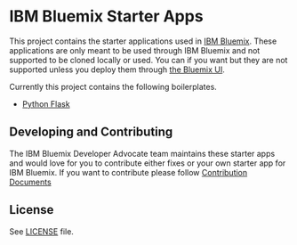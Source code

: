 # IBM Bluemix Starter Apps

This project contains the starter applications used in [IBM Bluemix](https://console.ng.bluemix.net/catalog).  These applications are only meant to be used through IBM Bluemix and not supported to be cloned locally or used.  You can if you want but they are not supported unless you deploy them through [the Bluemix UI](https://console.ng.bluemix.net/catalog).

Currently this project contains the following boilerplates.
* [Python Flask](relative_link)

Developing and Contributing
------
The IBM Bluemix Developer Advocate team maintains these starter apps and would love for you to contribute either fixes or your own starter app for IBM Bluemix.  If you want to contribute please follow [Contribution Documents](CONTRIBUTING.md)

License
-------

See [LICENSE](LICENSE) file.

